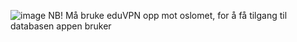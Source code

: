 ![image](https://user-images.githubusercontent.com/78033443/205490971-7c7736e8-5fec-4c00-812e-b9cc18447e46.png)
NB! Må bruke eduVPN opp mot oslomet, for å få tilgang til databasen appen bruker
